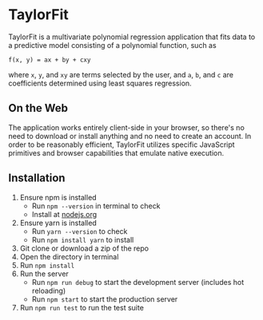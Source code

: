 
# TaylorFit

TaylorFit is a multivariate polynomial regression application that fits data to
a predictive model consisting of a polynomial function, such as

`f(x, y) = ax + by + cxy`

where `x`, `y`, and `xy` are terms selected by the user, and `a`, `b`, and `c`
are coefficients determined using least squares regression.


## On the Web

The application works entirely client-side in your browser, so there's no need
to download or install anything and no need to create an account. In order to
be reasonably efficient, TaylorFit utilizes specific JavaScript primitives and
browser capabilities that emulate native execution.

## Installation

1. Ensure npm is installed
    - Run `npm --version` in terminal to check
    - Install at [nodejs.org](https://nodejs.org/en/)
2. Ensure yarn is installed
    - Run `yarn --version` to check
    - Run `npm install yarn` to install
3. Git clone or download a zip of the repo
4. Open the directory in terminal
5. Run `npm install`
6. Run the server
    - Run `npm run debug` to start the development server (includes hot reloading)
    - Run `npm start` to start the production server
7. Run `npm run test` to run the test suite
